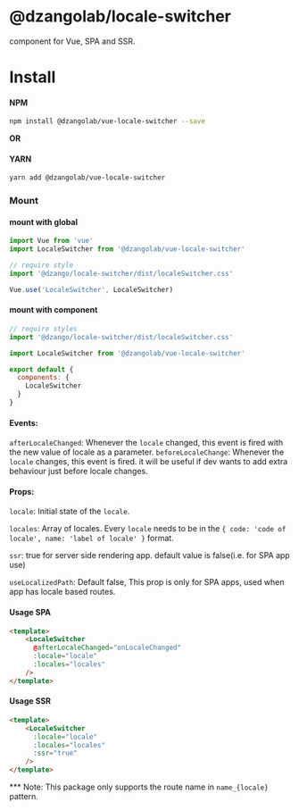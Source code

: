 # @dzangolab/locale-switcher

component for Vue, SPA and SSR.

# Install
#### NPM

``` bash
npm install @dzangolab/vue-locale-switcher --save
```
**OR**

#### YARN

``` bash
yarn add @dzangolab/vue-locale-switcher
```

### Mount

#### mount with global

``` javascript
import Vue from 'vue'
import LocaleSwitcher from '@dzangolab/vue-locale-switcher'

// require style
import '@dzango/locale-switcher/dist/localeSwitcher.css'

Vue.use('LocaleSwitcher', LocaleSwitcher)
```

#### mount with component

```javascript
// require styles
import '@dzango/locale-switcher/dist/localeSwitcher.css'

import LocaleSwitcher from '@dzangolab/vue-locale-switcher'

export default {
  components: {
    LocaleSwitcher
  }
}
```
#### Events:
`afterLocaleChanged`: Whenever the `locale` changed, this event is fired with the new value of locale as a parameter.
`beforeLocaleChange`: Whenever the `locale` changes, this event is fired. it will be useful if dev wants to add extra behaviour just before locale changes.

#### Props:
`locale`: Initial state of the `locale`.

`locales`: Array of locales. Every `locale` needs to be in the `{ code: 'code of locale', name: 'label of locale' }` format.

`ssr`: true for server side rendering app. default value is false(i.e. for SPA app use)

`useLocalizedPath`: Default false, This prop is only for SPA apps, used when app has locale based routes.

#### Usage SPA
``` html
<template>
    <LocaleSwitcher
      @afterLocaleChanged="onLocaleChanged"
      :locale="locale"
      :locales="locales"
    />
</template>
```

#### Usage SSR
``` html
<template>
    <LocaleSwitcher
      :locale="locale"
      :locales="locales"
      :ssr="true"
    />
</template>
```
*** Note: This package only supports the route name in `name_{locale}` pattern.
